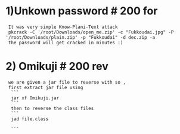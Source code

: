 # 1)Unkown password # 200 for
     It was very simple Know-Plani-Text attack 
     pkcrack -C '/root/Downloads/open_me.zip' -c "Fukkoudai.jpg" -P '/root/Downloads/plain.zip' -p "Fukkoudai" -d dec.zip -a
     the password will get cracked in minutes :)
# 2) Omikuji # 200 rev
     we are given a jar file to reverse with so , 
     first extract jar file using 
      ```
      jar xf Omikuji.jar 
      ```
      then to reverse the class files 
      ```
      jad file.class
      
      ```
  
